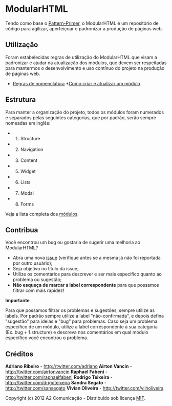 ModularHTML
===========

Tendo como base o [Pattern-Primer](https://github.com/adactio/Pattern-Primer), o ModularHTML é um repositório de código para agilizar, aperfeiçoar e padronizar a produção de páginas web. 

Utilização
----------

Foram estabelecidas regras de utilização do ModularHTML que visam a padronizar e ajudar na atualização dos módulos, que devem ser respeitadas para mantermos o desenvolvimento e uso contínuo do projeto na produção de páginas web.

* [Regras de nomenclatura](https://github.com/a2comunicacao/ModularHTML/wiki/Regras-de-Nomenclatura)
*[Como criar e atualizar um módulo](https://github.com/a2comunicacao/ModularHTML/wiki/Como-criar-e-atualizar-um-m%C3%B3dulo)


Estrutura
---------

Para manter a organização do projeto, todos os módulos foram numerados e separados pelas seguintes categorias, que por padrão, serão sempre nomeadas em inglês:

* 1. Structure
* 2. Navigation
* 3. Content
* 5. Widget
* 6. Lists
* 7. Modal
* 8. Forms

Veja a lista completa dos [módulos](https://github.com/a2comunicacao/ModularHTML/wiki/M%C3%B3dulos).

Contribua
---------

Você encontrou um bug ou gostaria de sugerir uma melhoria ao ModularHTML?

* Abra uma nova [issue](https://github.com/a2comunicacao/ModularHTML/issues?sort=created&state=open) (verifique antes se a mesma já não foi reportada por outro usuário);
* Seja objetivo no título da issue;
* Utilize os comentários para descrever e ser mais específico quanto ao problema ou sugestão;
* **Não esqueça de marcar a label correspondente** para que possamos filtrar com mais rapidez!

**Importante**

Para que possamos filtrar os problemas e sugestões, sempre utilize as labels. Por padrão sempre utilize a label "não-confirmada", e depois defina "sugestão" para ideias e "bug" para problemas. Caso seja um problema específico de um módulo, utilize a label correspondente à sua categoria (Ex. bug + 1.structure) e descreva nos comentários em qual módulo específico você encontrou o problema.

Créditos
--------

**Adriano Ribeiro** - http://twitter.com/adriano
**Airton Vancin** - http://twitter.com/airtonvancin
**Raphael Fabeni** - http://twitter.com/raphaelfabeni
**Rodrigo Teixeira** - http://twitter.com/drigoteixeira
**Sandra Segato** - http://twitter.com/sansegato
**Vivian Oliveira** - http://twitter.com/viiholiveira

Copyright (c) 2012 A2 Comunicação - Distribuído sob licença [MIT](http://opensource.org/licenses/mit-license.php).

